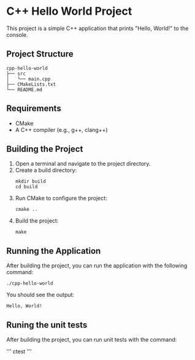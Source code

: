 # C++ Hello World Project

This project is a simple C++ application that prints "Hello, World!" to the console.

## Project Structure

```
cpp-hello-world
├── src
│   └── main.cpp
├── CMakeLists.txt
└── README.md
```

## Requirements

- CMake
- A C++ compiler (e.g., g++, clang++)

## Building the Project

1. Open a terminal and navigate to the project directory.
2. Create a build directory:
   ```
   mkdir build
   cd build
   ```
3. Run CMake to configure the project:
   ```
   cmake ..
   ```
4. Build the project:
   ```
   make
   ```

## Running the Application

After building the project, you can run the application with the following command:

```
./cpp-hello-world
```

You should see the output:

```
Hello, World!
```

## Runing the unit tests

After building the project, you can run unit tests with the command:

'''
ctest
'''

